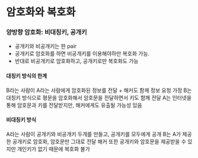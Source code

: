 # 암호화와 복호화

### 양방향 암호화: 비대칭키, 공개키

- 공개키와 비공개키는 한 pair
- 공개키로 암호화를 하면 비공개키를 이용해야하만 복호화 가능.
- 반대로 비공개키로 암호화하고, 공개키로만 복호화도 가능
  
#### 대칭키 방식의 한계

B라는 사람이 A라는 사람에게 암호화된 정보를 전달 + 해커도 함께 정보 요청 가정
B는 대칭키 방식으로 평문을 암호화해서 암호문을 전달하면서 키도 함께 전달
A는 인터넷을 통해 암호문과 키를 전달받지만, 해커에게도 유출될 가능성 있음

#### 비대칭키 방식
A라는 사람이 공개키와 비공개키 두개를 만들고, 공개키를 모두에게 공개
B는 A가 제공한 공개키로 암호화, 암호문만 그대로 전달
해커 또한 공개키와 암호문을 제공받을 수 있지만 개인키가 없기 때문에 복호화 불가

